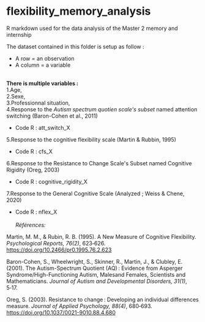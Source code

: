 # flexibility_memory_analysis
R markdown used for the data analysis of the Master 2 memory and internship


The dataset contained in this folder is setup as follow : 
* A row = an observation
* A column = a variable

\
**There is multiple variables :**\
1.Age,\
2.Sexe,\
3.Professionnal situation,\
4.Response to the *Autism spectrum quotien scale's subset* named attention switching (Baron-Cohen et al., 2011)
* Code R : att_switch_X

5.Response to the cognitive flexibility scale (Martin & Rubbin, 1995)
* Code R : cfs_X

6.Response to the Resistance to Change Scale's Subset named Cognitive Rigidity (Oreg, 2003)
* Code R : cognitive_rigidity_X

7.Response to the General Cognitive Scale (Analyzed ; Weiss & Chene, 2020)
* Code R : nflex_X
\
\
*Références:*

Martin, M. M., & Rubin, R. B. (1995). A New Measure of Cognitive Flexibility. 
    *Psychological Reports, 76(2)*, 623‑626. https://doi.org/10.2466/pr0.1995.76.2.623

Baron-Cohen, S., Wheelwright, S., Skinner, R., Martin, J., & Clubley, E. (2001). The Autism-Spectrum Quotient (AQ) : 
    Evidence from Asperger Syndrome/High-Functioning Autism, Malesand Females, Scientists and Mathematicians. 
    *Journal of Autism and Developmental Disorders, 31(1)*, 5‑17.

Oreg, S. (2003). Resistance to change : Developing an individual differences measure. 
    *Journal of Applied Psychology, 88(4)*, 680‑693. https://doi.org/10.1037/0021-9010.88.4.680


